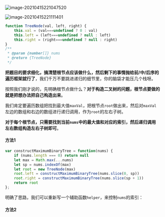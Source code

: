 ![image-20210415221047520](https://cdn.jsdelivr.net/gh/zangguojun/PicGo/20210415221047.png)

![image-20210415221111401](https://cdn.jsdelivr.net/gh/zangguojun/PicGo/20210415221123.png)

```js
function TreeNode(val, left, right) {
    this.val = (val===undefined ? 0 : val)
    this.left = (left===undefined ? null : left)
    this.right = (right===undefined ? null : right)
}
/**
 * @param {number[]} nums
 * @return {TreeNode}
 */
```

**把题目的要求细化，搞清楚根节点应该做什么，然后剩下的事情抛给前/中/后序的遍历框架就行了**，我们千万不要跳进递归的细节里，你的脑袋才能压几个栈呀。

按照我们刚才说的，先明确根节点做什么？**对于构造二叉树的问题，根节点要做的就是把想办法把自己构造出来**。

我们肯定要遍历数组把找到最大值`maxVal`，把根节点`root`做出来，然后对`maxVal`左边的数组和右边的数组进行递归调用，作为`root`的左右子树。

**对于每个根节点，只需要找到当前`nums`中的最大值和对应的索引，然后递归调用左右数组构造左右子树即可**。

#### 方法1

```js
var constructMaximumBinaryTree = function(nums) {
    if (nums.length === 0) return null
    let max = Math.max(...nums)
    let sp = nums.indexOf(max)
    let root = new TreeNode(max)
    root.left = constructMaximumBinaryTree(nums.slice(0, sp))
    root.right = constructMaximumBinaryTree(nums.slice(sp + 1))
    return root 
};
```

明确了思路，我们可以重新写一个辅助函数`helper`，来控制`nums`的索引：

#### 方法2


















